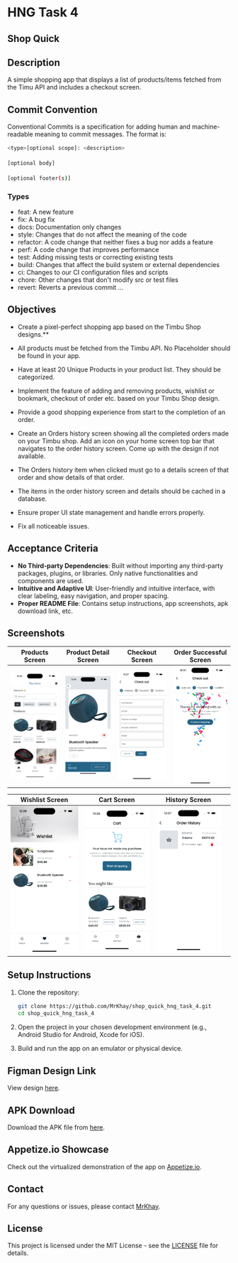 # HNG Task 4

## Shop Quick

## Description

A simple shopping app that displays a list of products/items fetched from the Timu API and includes a checkout screen.

## Commit Convention

Conventional Commits is a specification for adding human and machine-readable meaning to commit messages. The format is:

```bash
<type>[optional scope]: <description>

[optional body]

[optional footer(s)]
```

### Types

- feat: A new feature
- fix: A bug fix
- docs: Documentation only changes
- style: Changes that do not affect the meaning of the code
- refactor: A code change that neither fixes a bug nor adds a feature
- perf: A code change that improves performance
- test: Adding missing tests or correcting existing tests
- build: Changes that affect the build system or external dependencies
- ci: Changes to our CI configuration files and scripts
- chore: Other changes that don't modify src or test files
- revert: Reverts a previous commit
...

## Objectives

- Create a pixel-perfect shopping app based on the Timbu Shop designs.**

- All products must be fetched from the Timbu API. No Placeholder should be found in your app.
- Have at least 20 Unique Products in your product list. They should be categorized.
- Implement the feature of adding and removing products, wishlist or bookmark, checkout of order etc. based on your Timbu Shop design.
- Provide a good shopping experience from start to the completion of an order.
- Create an Orders history screen showing all the completed orders made on your Timbu shop. Add an icon on your home screen top bar that navigates to the order history screen. Come up with the design if not available.
- The Orders history item when clicked must go to a details screen of that order and show details of that order.
- The items in the order history screen and details should be cached in a database.
- Ensure proper UI state management and handle errors properly.
- Fix all noticeable issues.

## Acceptance Criteria

- **No Third-party Dependencies**: Built without importing any third-party packages, plugins, or libraries. Only native functionalities and components are used.
- **Intuitive and Adaptive UI**: User-friendly and intuitive interface, with clear labeling, easy navigation, and proper spacing.
- **Proper README File**: Contains setup instructions, app screenshots, apk download link, etc.

## Screenshots

| Products Screen                                                                 | Product Detail Screen                                                             | Checkout Screen                                                                  | Order Successful Screen                                                           |
|---------------------------------------------------------------------------------|----------------------------------------------------------------------------------|----------------------------------------------------------------------------------|-----------------------------------------------------------------------------------|
| ![Products Screen](screenshots/products_screen.png)                             | ![Product Detail Screen](screenshots/product_detail_screen.png)                   | ![Checkout Screen](screenshots/checkout_screen.png)                              | ![Order Successful Screen](screenshots/order_successful_screen.png)               |

| Wishlist Screen                                                                 | Cart Screen                                                                      | History Screen                                                                   |                                                                                   |
|---------------------------------------------------------------------------------|----------------------------------------------------------------------------------|----------------------------------------------------------------------------------|-----------------------------------------------------------------------------------|
| ![Wishlist Screen](screenshots/wishlist_screen.png)                             | ![Cart Screen](screenshots/cart_screen.png)                                       | ![History Screen](screenshots/history_screen.png)                                |                                                                                   |

## Setup Instructions

1. Clone the repository:

    ```sh
    git clone https://github.com/MrKhay/shop_quick_hng_task_4.git 
    cd shop_quick_hng_task_4
    ```

2. Open the project in your chosen development environment (e.g., Android Studio for Android, Xcode for iOS).

3. Build and run the app on an emulator or physical device.

## Figman Design Link

View design [here](https://www.figma.com/design/clF99fTP4N8Brmt0PtPz5C/HNG-Internship-projects?node-id=19-3&t=aafjHDWLeTo6Ua7I-0).

## APK Download

Download the APK file from [here](https://github.com/MrKhay/shop_quick_hng_task_4/releases/tag/v1.0.0).

## Appetize.io Showcase

Check out the virtualized demonstration of the app on [Appetize.io](https://appetize.io/app/b_ujuel7lkql4wnhbabtui74zld4).

## Contact

For any questions or issues, please contact [MrKhay](https://x.com/iKhayDev).

## License

This project is licensed under the MIT License - see the [LICENSE](LICENSE) file for details.
